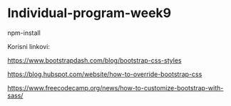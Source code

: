 # Individual-program-week9

npm-install


Korisni linkovi:


https://www.bootstrapdash.com/blog/bootstrap-css-styles


https://blog.hubspot.com/website/how-to-override-bootstrap-css


https://www.freecodecamp.org/news/how-to-customize-bootstrap-with-sass/
